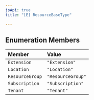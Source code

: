 ```yaml
---
jsApi: true
title: "[E] ResourceBaseType"

---
```

## Enumeration Members

| Member | Value |
| :------ | :------ |
| `Extension` | `"Extension"` |
| `Location` | `"Location"` |
| `ResourceGroup` | `"ResourceGroup"` |
| `Subscription` | `"Subscription"` |
| `Tenant` | `"Tenant"` |
